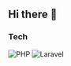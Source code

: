 ## Hi there 👋

### Tech

![PHP](https://img.shields.io/badge/-php-grey?style=for-the-badge&logo=PHP)
![Laravel](https://img.shields.io/badge/-laravel-orange?style=for-the-badge&logo=LARAVEL)



<!--
**maxgpro/maxgpro** is a ✨ _special_ ✨ repository because its `README.md` (this file) appears on your GitHub profile.

Here are some ideas to get you started:

- 🔭 I’m currently working on ...
- 🌱 I’m currently learning ...
- 👯 I’m looking to collaborate on ...
- 🤔 I’m looking for help with ...
- 💬 Ask me about ...
- 📫 How to reach me: ...
- 😄 Pronouns: ...
- ⚡ Fun fact: ...
-->

